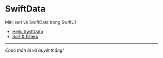 # SwiftData

Mini seri về SwiftData trong SwiftUI

- [Hello SwiftData](https://fxstudio.dev/swiftdata-hello-world/)
- [Sort & Filters](https://fxstudio.dev/swiftdata-sorts-filters/)

---

*Chào thân ái và quyết thắng!*
